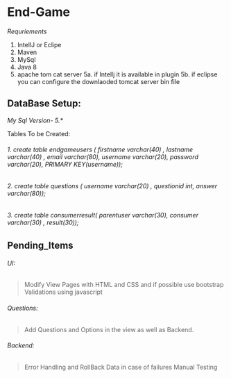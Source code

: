 # End-Game
_Requriements_
1. IntellJ or Eclipe
2. Maven
3. MySql
4. Java 8
5. apache tom cat server
  5a. if Intellj it is available in plugin
  5b. if eclipse you can configure the downlaoded tomcat server bin file

## DataBase Setup: 
_My Sql Version- 5.*_

Tables To be Created:

###### 1. create table endgameusers ( firstname varchar(40) , lastname varchar(40) , email varchar(80), username varchar(20), password varchar(20),   PRIMARY KEY(username));
###### 2. create table questions ( username varchar(20) , questionid int, answer varchar(80));
###### 3. create table consumerresult( parentuser varchar(30), consumer varchar(30) , result(30));

## Pending_Items 
###### UI:
> Modify View Pages with HTML and CSS and if possible use bootstrap
> Validations using javascript
###### Questions:
> Add Questions and Options in the view as well as Backend.
###### Backend:
> Error Handling and RollBack Data in case of failures
> Manual Testing 
